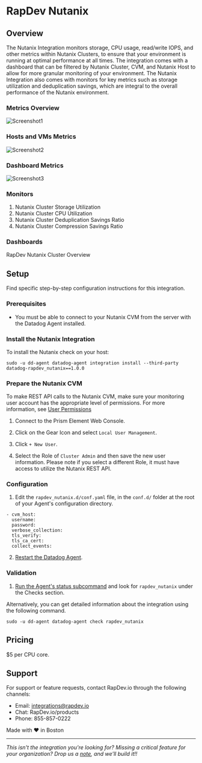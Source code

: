 # RapDev Nutanix

## Overview
The Nutanix Integration monitors storage, CPU usage, read/write IOPS, and other metrics within Nutanix Clusters, to ensure that your environment is running at optimal performance at all times. The integration comes with a dashboard that can be filtered by Nutanix Cluster, CVM, and Nutanix Host to allow for more granular monitoring of your environment. The Nutanix Integration also comes with monitors for key metrics such as storage utilization and deduplication savings, which are integral to the overall performance of the Nutanix environment.

### Metrics Overview 
![Screenshot1](https://raw.githubusercontent.com/DataDog/marketplace/master/rapdev_nutanix/images/1.png)

### Hosts and VMs Metrics
![Screenshot2](https://raw.githubusercontent.com/DataDog/marketplace/master/rapdev_nutanix/images/2.png)

### Dashboard Metrics 
![Screenshot3](https://raw.githubusercontent.com/DataDog/marketplace/master/rapdev_nutanix/images/3.png)

### Monitors

1. Nutanix Cluster Storage Utilization
2. Nutanix Cluster CPU Utilization
3. Nutanix Cluster Deduplication Savings Ratio
4. Nutanix Cluster Compression Savings Ratio

### Dashboards

RapDev Nutanix Cluster Overview
## Setup
Find specific step-by-step configuration instructions for this integration.

### Prerequisites
* You must be able to connect to your Nutanix CVM from the server with the Datadog Agent installed.

### Install the Nutanix Integration
To install the Nutanix check on your host:

`sudo ‐u dd‐agent datadog‐agent integration install --third-party datadog-rapdev_nutanix==1.0.0`

### Prepare the Nutanix CVM
To make REST API calls to the Nutanix CVM, make sure your monitoring user account has the appropriate level of permissions. For more information, see [User Permissions](https://portal.nutanix.com/page/documents/details?targetId=Web-Console-Guide-Prism-v55:wc-user-create-wc-t.html)

1. Connect to the Prism Element Web Console.

2. Click on the Gear Icon and select `Local User Management`.

3. Click `+ New User`.

4. Select the Role of `Cluster Admin` and then save the new user information. Please note if you select a different Role, it must have access to utilize the Nutanix REST API.

### Configuration

1. Edit the `rapdev_nutanix.d/conf.yaml` file, in the `conf.d/` folder at the root of your Agent's configuration directory.
  ```
  - cvm_host:
    username:
    password:
    verbose_collection:
    tls_verify:
    tls_ca_cert:
    collect_events:
  ```
2. [Restart the Datadog Agent](https://docs.datadoghq.com/agent/guide/agent-commands/?tab=agentv6v7#start-stop-and-restart-the-agent).

### Validation
1. [Run the Agent's status subcommand](https://docs.datadoghq.com/agent/guide/agent-commands/?tab=agentv6v7#agent-information) and look for `rapdev_nutanix` under the Checks section.

Alternatively, you can get detailed information about the integration using the following command.
```
sudo ‐u dd‐agent datadog‐agent check rapdev_nutanix
```
## Pricing
$5 per CPU core.

## Support
For support or feature requests, contact RapDev.io through the following channels:

- Email: integrations@rapdev.io
- Chat: RapDev.io/products
- Phone: 855-857-0222

Made with ❤️ in Boston

---

*This isn't the integration you're looking for? Missing a critical feature for your organization? Drop us a [note](mailto:integrations@rapdev.io), and we'll build it!!*
